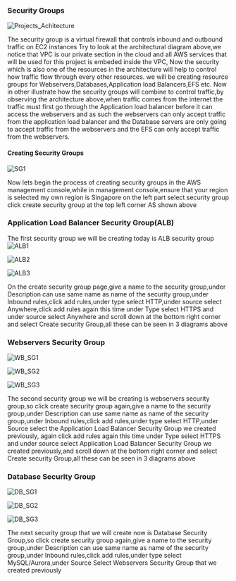 ### Security Groups
![Projects_Achitecture](https://github.com/AdventureLouis/Host-a-wordpress-website-in-AWS/assets/161846069/55d1d736-910d-4019-8fb6-06b8d06d6911)

The security group is a virtual firewall that controls inbound and outbound traffic on EC2 instances
Try to look at the architectural diagram above,we notice that VPC is our private section in the cloud and all AWS services that will be used for this project is embeded inside the VPC,
Now the security which is also one of the resources in the architecture will help to control how traffic flow through every other resources.
we will be creating resource groups for  Webservers,Databases,Application load Balancers,EFS etc.
Now in other illustrate how the security groups will combine to control traffic,by observing the architecture above,when traffic comes from the internet the traffic must first go through the Application load balancer before it can access the webservers and as such the webservers can only accept traffic from the application load balancer and the Database servers are only going to accept traffic from the webservers and the EFS can only accept traffic from the webservers.

#### Creating Security Groups

![SG1](https://github.com/AdventureLouis/Host-a-wordpress-website-in-AWS/assets/161846069/f7e3cb58-f672-4459-b5eb-a40f322d122f)

Now lets begin the process of creating security groups in the AWS management console,while in management console,ensure that your region is selected my own region is Singapore
on the left part select security group click create security group at the top left corner AS shown above

### Application Load Balancer Security Group(ALB)
The first security group we will be creating today is ALB security group
![ALB1](https://github.com/AdventureLouis/Host-a-wordpress-website-in-AWS/assets/161846069/ded9654d-46ee-421f-826b-beca4e124a8a)

![ALB2](https://github.com/AdventureLouis/Host-a-wordpress-website-in-AWS/assets/161846069/1f34ed5b-8e57-41e0-8b77-1420a13cd1e7)

![ALB3](https://github.com/AdventureLouis/Host-a-wordpress-website-in-AWS/assets/161846069/1cb3a60e-9757-4faf-90cd-6d7b4749fb6e)

On the create security group page,give a name to the security group,under Description can use same name as  name of the security group,under Inbound rules,click add rules,under type
select HTTP,under source select Anywhere,click add rules again this time under Type select HTTPS and under source select Anywhere and scroll down at the bottom right corner and select Create security Group,all these can be seen in 3 diagrams above


### Webservers Security Group
![WB_SG1](https://github.com/AdventureLouis/Host-a-wordpress-website-in-AWS/assets/161846069/70ce0fea-852e-4e6e-9283-6164fc2f396f)

![WB_SG2](https://github.com/AdventureLouis/Host-a-wordpress-website-in-AWS/assets/161846069/737ffd04-b77c-4408-95fb-acf00e5d88f4)

![WB_SG3](https://github.com/AdventureLouis/Host-a-wordpress-website-in-AWS/assets/161846069/d47c6b9e-b887-4e03-b1c0-c53cf65bb535)

The second security group we will be creating is webservers security group,so click create security group again,give a name to the security group,under Description can use same name as name of the security group,under Inbound rules,click add rules,under type select HTTP,under  Source  select the Application Load Balancer Security Group we created previously,
again click add rules again this time under Type select HTTPS and under source select  Application Load Balancer Security Group we created previously,and scroll down at the bottom right corner and select Create security Group,all these can be seen in 3 diagrams above

### Database Security Group
![DB_SG1](https://github.com/AdventureLouis/Host-a-wordpress-website-in-AWS/assets/161846069/3eccfc9c-5882-4933-baec-35fc33ebeca0)

![DB_SG2](https://github.com/AdventureLouis/Host-a-wordpress-website-in-AWS/assets/161846069/55a6c009-1bf1-4c04-beec-06270aa3762a)

![DB_SG3](https://github.com/AdventureLouis/Host-a-wordpress-website-in-AWS/assets/161846069/e8470328-0561-438c-a203-ead66c920c73)

The next security group that we will create now is Database Security Group,so click create security group again,give a name to the security group,under Description can use same name as
name of the security group,under Inbound rules,click add rules,under type select MySQL/Aurora,under Source Select Webservers Security Group that we created previously
